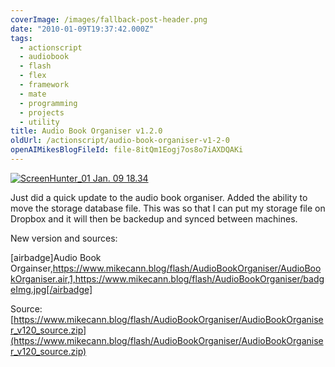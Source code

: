 ```yaml
---
coverImage: /images/fallback-post-header.png
date: "2010-01-09T19:37:42.000Z"
tags:
  - actionscript
  - audiobook
  - flash
  - flex
  - framework
  - mate
  - programming
  - projects
  - utility
title: Audio Book Organiser v1.2.0
oldUrl: /actionscript/audio-book-organiser-v1-2-0
openAIMikesBlogFileId: file-8itQm1Eogj7os8o7iAXDQAKi
---
```


[![ScreenHunter_01 Jan. 09 18.34](https://www.mikecann.blog/wp-content/uploads/2010/01/ScreenHunter_01-Jan.-09-18.34.jpg "ScreenHunter_01 Jan. 09 18.34")](https://www.mikecann.blog/wp-content/uploads/2010/01/ScreenHunter_01-Jan.-09-18.34.jpg)

Just did a quick update to the audio book organiser. Added the ability to move the storage database file. This was so that I can put my storage file on Dropbox and it will then be backedup and synced between machines.

<!-- more -->

New version and sources:

[airbadge]Audio Book Orgainser,https://www.mikecann.blog/flash/AudioBookOrganiser/AudioBookOrganiser.air,1,https://www.mikecann.blog/flash/AudioBookOrganiser/badgeImg.jpg[/airbadge]

Source: [https://www.mikecann.blog/flash/AudioBookOrganiser/AudioBookOrganiser_v120_source.zip](https://www.mikecann.blog/flash/AudioBookOrganiser/AudioBookOrganiser_v120_source.zip)
